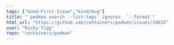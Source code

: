 ```yaml
---
tags: ["Good-First-Issue","kind/bug"]
title: "`podman search --list-tags` ignores  `--format`"
html_url: "https://github.com/containers/podman/issues/19033"
user: "Ricky-Tigg"
repo: "containers/podman"
---
```


